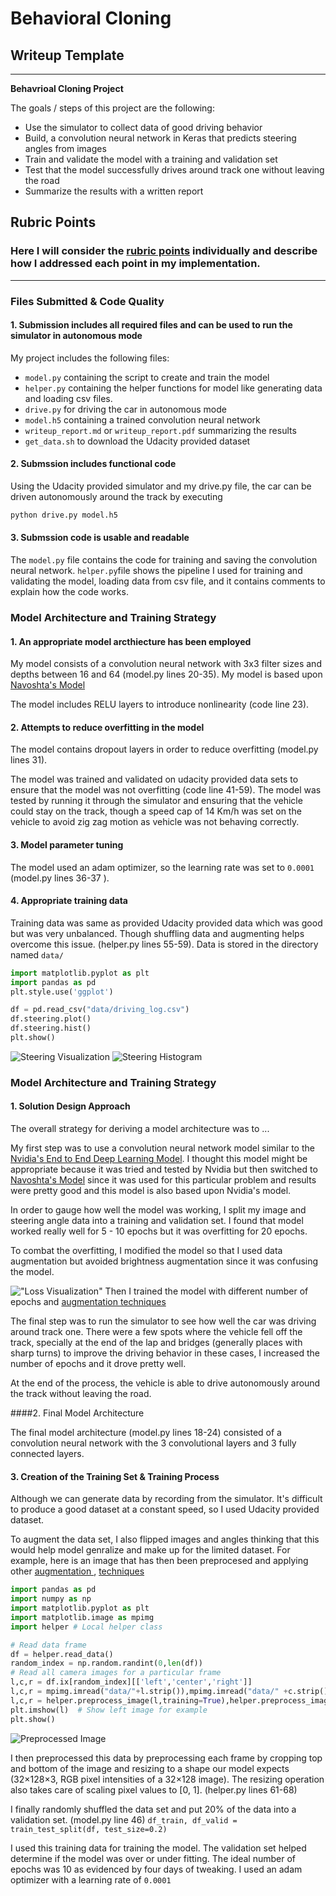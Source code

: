 # **Behavioral Cloning**

## Writeup Template

<!-- ###You can use this file as a template for your writeup if you want to submit it as a markdown file, but feel free to use some other method and submit a pdf if you prefer. -->

---

**Behavrioal Cloning Project**

The goals / steps of this project are the following:
* Use the simulator to collect data of good driving behavior
* Build, a convolution neural network in Keras that predicts steering angles from images
* Train and validate the model with a training and validation set
* Test that the model successfully drives around track one without leaving the road
* Summarize the results with a written report


[//]: # (Image References)

[image1]: ./examples/placeholder.png "Model Visualization"
[image2]: ./examples/placeholder.png "Grayscaling"
[image3]: ./examples/placeholder_small.png "Recovery Image"
[image4]: ./examples/placeholder_small.png "Recovery Image"
[image5]: ./examples/placeholder_small.png "Recovery Image"
[image6]: ./examples/placeholder_small.png "Normal Image"
[image7]: ./examples/placeholder_small.png "Flipped Image"
[steering_visualization]: ./examples/steering_visualization.png "Steering Visualization"
[steering_histogram]: ./examples/steering_histogram.png
[preprocess_image]: ./examples/preprocess_image.png "preprocessed Image"

## Rubric Points
### Here I will consider the [rubric points](https://review.udacity.com/#!/rubrics/432/view) individually and describe how I addressed each point in my implementation.  

---
### Files Submitted & Code Quality

#### 1. Submission includes all required files and can be used to run the simulator in autonomous mode

My project includes the following files:
* `model.py` containing the script to create and train the model
* `helper.py` containing the helper functions for model like generating data and loading csv files.
* `drive.py` for driving the car in autonomous mode
* `model.h5` containing a trained convolution neural network
* `writeup_report.md` or `writeup_report.pdf` summarizing the results
* `get_data.sh` to download the Udacity provided dataset

#### 2. Submssion includes functional code
Using the Udacity provided simulator and my drive.py file, the car can be driven autonomously around the track by executing
```sh
python drive.py model.h5
```

#### 3. Submssion code is usable and readable

The `model.py` file contains the code for training and saving the convolution neural network. `helper.py`file shows the pipeline I used for training and validating the model, loading data from csv file, and it contains comments to explain how the code works.


### Model Architecture and Training Strategy

#### 1. An appropriate model arcthiecture has been employed

My model consists of a convolution neural network with 3x3 filter sizes and depths between 16 and 64 (model.py lines 20-35). My model is based upon [Navoshta's Model](http://navoshta.com/end-to-end-deep-learning/)

The model includes RELU layers to introduce nonlinearity (code line 23).

#### 2. Attempts to reduce overfitting in the model

The model contains dropout layers in order to reduce overfitting (model.py lines 31).

The model was trained and validated on udacity provided data sets to ensure that the model was not overfitting (code line 41-59). The model was tested by running it through the simulator and ensuring that the vehicle could stay on the track, though a speed cap of 14 Km/h was set on the vehicle to avoid zig zag motion as vehicle was not behaving correctly.

#### 3. Model parameter tuning

The model used an adam optimizer, so the learning rate was set to  `0.0001` (model.py lines 36-37 ).

#### 4. Appropriate training data

Training data was same as provided Udacity provided data which was good but was very unbalanced. Though shuffling data and augmenting helps overcome this issue. (helper.py lines 55-59).
Data is stored in the directory named `data/`

```python
import matplotlib.pyplot as plt
import pandas as pd
plt.style.use('ggplot')

df = pd.read_csv("data/driving_log.csv")
df.steering.plot()
df.steering.hist()
plt.show()
```

![Steering Visualization][steering_visualization]
![Steering Histogram][steering_histogram]
### Model Architecture and Training Strategy

#### 1. Solution Design Approach

The overall strategy for deriving a model architecture was to ...

My first step was to use a convolution neural network model similar to the [Nvidia's End to End Deep Learning Model](https://images.nvidia.com/content/tegra/automotive/images/2016/solutions/pdf/end-to-end-dl-using-px.pdf). I thought this model might be appropriate because it was tried and tested by Nvidia but then switched to [Navoshta's Model](http://navoshta.com/end-to-end-deep-learning/) since it was used for this particular problem and results were pretty good and this model is also based upon Nvidia's model.

In order to gauge how well the model was working, I split my image and steering angle data into a training and validation set. I found that model worked really well for 5 - 10 epochs but it was overfitting for 20 epochs.

To combat the overfitting, I modified the model so that I used data augmentation but avoided brightness augmentation since it was confusing the model.

!["Loss Visualization"](./examples/loss_visualization.png)
Then I trained the model with different number of epochs and [augmentation techniques](chatbotslife.com/using-augmentation-to-mimic-human-driving-496b569760a9#.c9jbs5ku0)

The final step was to run the simulator to see how well the car was driving around track one. There were a few spots where the vehicle fell off the track, specially at the end of the lap and bridges (generally places with sharp turns) to improve the driving behavior in these cases, I increased the number of epochs and it drove pretty well.

At the end of the process, the vehicle is able to drive autonomously around the track without leaving the road.

####2. Final Model Architecture

The final model architecture (model.py lines 18-24) consisted of a convolution neural network with the  3 convolutional layers and 3 fully connected layers.

#### 3. Creation of the Training Set & Training Process

Although we can generate data by recording from the simulator. It's difficult to produce a good dataset at a constant speed, so I used Udacity provided dataset.


To augment the data set, I also flipped images and angles thinking that this would help model genralize and make up for the limited dataset. For example, here is an image that has then been preprocesed and applying other  [augmentation ](chatbotslife.com/using-augmentation-to-mimic-human-driving-496b569760a9#.c9jbs5ku0),
[techniques](http://navoshta.com/end-to-end-deep-learning/)

```python
import pandas as pd
import numpy as np
import matplotlib.pyplot as plt
import matplotlib.image as mpimg
import helper # Local helper class

# Read data frame
df = helper.read_data()
random_index = np.random.randint(0,len(df))
# Read all camera images for a particular frame
l,c,r = df.ix[random_index][['left','center','right']]
l,c,r = mpimg.imread("data/"+l.strip()),mpimg.imread("data/" +c.strip()),mpimg.imread("data/" +r.strip())
l,c,r = helper.preprocess_image(l,training=True),helper.preprocess_image(c,training=True),helper.preprocess_image(r,training=True)
plt.imshow(l)  # Show left image for example
plt.show()
```

![Preprocessed Image][preprocess_image]


I then preprocessed this data by preprocessing each frame by cropping top and bottom of the image and resizing to a shape our model expects (32×128×3, RGB pixel intensities of a 32×128 image). The resizing operation also takes care of scaling pixel values to [0, 1]. (helper.py lines 61-68)


I finally randomly shuffled the data set and put 20% of the data into a validation set. (model.py line 46)
`df_train, df_valid = train_test_split(df, test_size=0.2)`

I used this training data for training the model. The validation set helped determine if the model was over or under fitting. The ideal number of epochs was 10 as evidenced by four days of tweaking. I used an adam optimizer with a learning rate of `0.0001`
